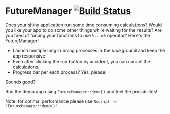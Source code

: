 # FutureManager [![Build Status](https://travis-ci.com/mjakubczak/FutureManager.svg?branch=master)](https://travis-ci.com/mjakubczak/FutureManager)

Does your shiny application run some time consuming calculations? Would you like your app to do some other things while waiting for the results? Are you tired of forcing your functions to use `%...>%` operator? Here's the FutureManager!

* Launch multiple long-running processes in the background and keep the app responsive
* Even after clicking the run button by accident, you can cancel the calculations.
* Progress bar per each process? Yes, please!

Sounds good? 

Run the demo app using `FutureManager::demo()` and feel the possibilites! 

Note: for optimal performance please use `Rscript -e 'FutureManager::demo()'`
